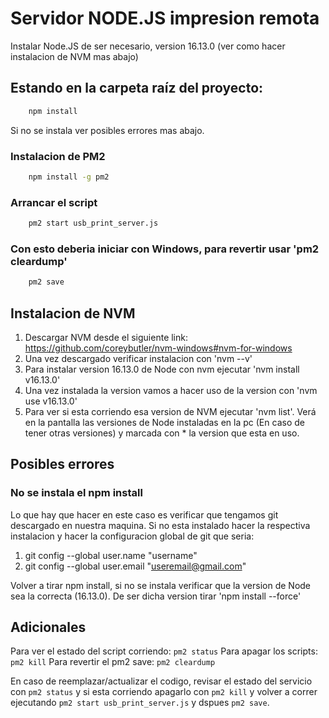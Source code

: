 # Servidor NODE.JS impresion remota

Instalar Node.JS de ser necesario, version 16.13.0 (ver como hacer instalacion de NVM mas abajo)

## Estando en la carpeta raíz del proyecto:

```bash
    npm install
```

Si no se instala ver posibles errores mas abajo.

### Instalacion de PM2

```bash
    npm install -g pm2
```

### Arrancar el script

```bash
    pm2 start usb_print_server.js
```

### Con esto deberia iniciar con Windows, para revertir usar 'pm2 cleardump'

```bash
    pm2 save
```

## Instalacion de NVM

1. Descargar NVM desde el siguiente link: https://github.com/coreybutler/nvm-windows#nvm-for-windows
2. Una vez descargado verificar instalacion con 'nvm --v'
3. Para instalar version 16.13.0 de Node con nvm ejecutar 'nvm install v16.13.0'
4. Una vez instalada la version vamos a hacer uso de la version con 'nvm use v16.13.0'
5. Para ver si esta corriendo esa version de NVM ejecutar 'nvm list'. Verá en la pantalla las versiones de Node instaladas en la pc (En caso de tener otras versiones) y marcada con \* la version que esta en uso.

## Posibles errores

### No se instala el npm install

Lo que hay que hacer en este caso es verificar que tengamos git descargado en nuestra maquina. Si no esta instalado hacer la respectiva instalacion y hacer la configuracion global de git que seria:

1. git config --global user.name "username"
2. git config --global user.email "useremail@gmail.com"

Volver a tirar npm install, si no se instala verificar que la version de Node sea la correcta (16.13.0). De ser dicha version tirar 'npm install --force'

## Adicionales

Para ver el estado del script corriendo: `pm2 status`
Para apagar los scripts: `pm2 kill`
Para revertir el pm2 save: `pm2 cleardump`

En caso de reemplazar/actualizar el codigo, revisar el estado del servicio con `pm2 status` y si esta corriendo
apagarlo con `pm2 kill` y volver a correr ejecutando `pm2 start usb_print_server.js` y dspues `pm2 save`.
